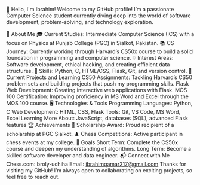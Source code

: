 👋 Hello, I'm Ibrahim!
Welcome to my GitHub profile! I’m a passionate Computer Science student currently diving deep into the world of software development, problem-solving, and technology exploration.

📖 About Me
  🎓 Current Studies: Intermediate Computer Science (ICS) with a focus on Physics at Punjab College (PGC) in Sialkot, Pakistan.
  📚 CS Journey: Currently working through Harvard’s CS50x course to build a solid foundation in programming and computer science.
  💡 Interest Areas: Software development, ethical hacking, and creating efficient data structures.
  🧠 Skills: Python, C, HTML/CSS, Flask, Git, and version control.
🚀 Current Projects and Learning
  CS50 Assignments: Tackling Harvard’s CS50 problem sets and building projects that push my programming skills.
  Flask Web Development: Creating interactive web applications with Flask.
  MOS 100 Certification: Improving proficiency in MS Word and Excel through the MOS 100 course.
🖥️ Technologies & Tools
  Programming Languages: Python, C
  Web Development: HTML, CSS, Flask
  Tools: Git, VS Code, MS Word, Excel
  Learning More About: JavaScript, databases (SQL), advanced Flask features
🏆 Achievements
  🏅 Scholarship Award: Proud recipient of a scholarship at PGC Sialkot.
  ♟️ Chess Competitions: Active participant in chess events at my college.
🌱 Goals
  Short Term: Complete the CS50x course and deepen my understanding of algorithms.
  Long Term: Become a skilled software developer and data engineer.
📬 Connect with Me
  Chess.com: broly-uchiha
  Email: ibrahimqamar217@gmail.com
  Thanks for visiting my GitHub! I’m always open to collaborating on exciting projects, so feel free to reach out.
